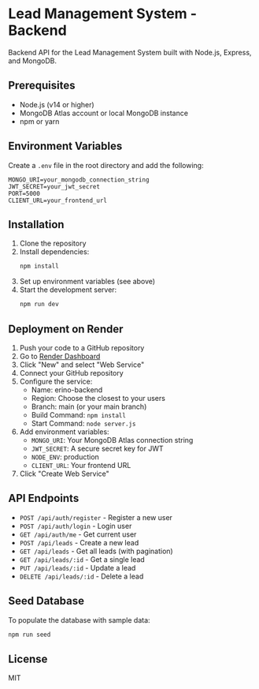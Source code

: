 # Lead Management System - Backend

Backend API for the Lead Management System built with Node.js, Express, and MongoDB.

## Prerequisites

- Node.js (v14 or higher)
- MongoDB Atlas account or local MongoDB instance
- npm or yarn

## Environment Variables

Create a `.env` file in the root directory and add the following:

```env
MONGO_URI=your_mongodb_connection_string
JWT_SECRET=your_jwt_secret
PORT=5000
CLIENT_URL=your_frontend_url
```

## Installation

1. Clone the repository
2. Install dependencies:
   ```bash
   npm install
   ```
3. Set up environment variables (see above)
4. Start the development server:
   ```bash
   npm run dev
   ```

## Deployment on Render

1. Push your code to a GitHub repository
2. Go to [Render Dashboard](https://dashboard.render.com/)
3. Click "New" and select "Web Service"
4. Connect your GitHub repository
5. Configure the service:
   - Name: erino-backend
   - Region: Choose the closest to your users
   - Branch: main (or your main branch)
   - Build Command: `npm install`
   - Start Command: `node server.js`
6. Add environment variables:
   - `MONGO_URI`: Your MongoDB Atlas connection string
   - `JWT_SECRET`: A secure secret key for JWT
   - `NODE_ENV`: production
   - `CLIENT_URL`: Your frontend URL
7. Click "Create Web Service"

## API Endpoints

- `POST /api/auth/register` - Register a new user
- `POST /api/auth/login` - Login user
- `GET /api/auth/me` - Get current user
- `POST /api/leads` - Create a new lead
- `GET /api/leads` - Get all leads (with pagination)
- `GET /api/leads/:id` - Get a single lead
- `PUT /api/leads/:id` - Update a lead
- `DELETE /api/leads/:id` - Delete a lead

## Seed Database

To populate the database with sample data:

```bash
npm run seed
```

## License

MIT
